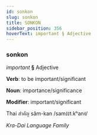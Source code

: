 ```yaml
---
id: sonkon
slug: sonkon
title: SONKON
sidebar_position: 356
hoverText: important § Adjective
---
```


### sonkon

*important* **§** Adjective

**Verb**: to be important/significant

**Noun**: importance/significance

**Modifier**: important/significant

Thai สำคัญ sǎm-kan /sam˩˩˦.kʰan˧/

*Kra-Dai Language Family*
